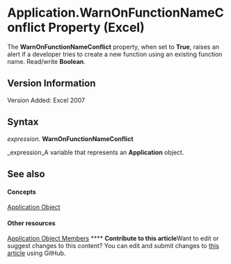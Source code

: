 
# Application.WarnOnFunctionNameConflict Property (Excel)

The  **WarnOnFunctionNameConflict** property, when set to **True**, raises an alert if a developer tries to create a new function using an existing function name. Read/write  **Boolean**.


## Version Information

Version Added: Excel 2007 


## Syntax

 _expression_. **WarnOnFunctionNameConflict**

 _expression_A variable that represents an  **Application** object.


## See also


#### Concepts


 [Application Object](19b73597-5cf9-4f56-8227-b5211f657f6f.md)
#### Other resources


 [Application Object Members](4cb9ca42-8d07-cc9c-2d80-4eb9a5921e1e.md)
****   **Contribute to this article**Want to edit or suggest changes to this content? You can edit and submit changes to  [this article](https://github.com/jhershey00/VBA_Excel_Test/OpenXMLCon/articles/c29a9dbc-cd1f-18cc-2d44-ec639b0e67fa.md) using GitHub.

